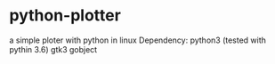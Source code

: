# python-plotter
a simple ploter with python in linux
Dependency:
python3 (tested with pythin 3.6)
gtk3
gobject
